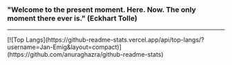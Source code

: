 <h3>"Welcome to the present moment. Here. Now. The only moment there ever is." (Eckhart Tolle)</h3>
<hr />
[![Top Langs](https://github-readme-stats.vercel.app/api/top-langs/?username=Jan-Emig&layout=compact)](https://github.com/anuraghazra/github-readme-stats)
